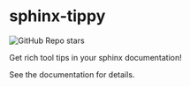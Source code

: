 # sphinx-tippy

![GitHub Repo stars](https://img.shields.io/github/stars/chrisjsewell/sphinx-tippy?label=Like%20and%20Share%21&style=social)

Get rich tool tips in your sphinx documentation!

See the documentation for details.
